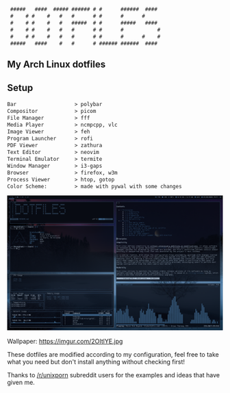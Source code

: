 ```
 #####   ####  ##### ###### # #      ######  ####
 #    # #    #   #   #      # #      #      #
 #    # #    #   #   #####  # #      #####   ####
 #    # #    #   #   #      # #      #           #
 #    # #    #   #   #      # #      #      #    #
 #####   ####    #   #      # ###### ######  ####
```

## My Arch Linux dotfiles

Setup
-----
```
Bar                   > polybar
Compositor            > picom
File Manager          > fff
Media Player          > ncmpcpp, vlc
Image Viewer          > feh
Program Launcher      > rofi
PDF Viewer            > zathura
Text Editor           > neovim
Terminal Emulator     > termite
Window Manager        > i3-gaps
Browser               > firefox, w3m
Process Viewer        > htop, gotop
Color Scheme:         > made with pywal with some changes
```

![alt text](https://github.com/brainfucksec/dotfiles/blob/master/screenshot.png)

Wallpaper: https://imgur.com/2OItlYE.jpg

These dotfiles are modified according to my configuration, feel free to take what you need but don't install anything without checking first!

Thanks to [/r/unixporn](https://www.reddit.com/r/unixporn/) subreddit users for the examples and ideas that have given me.
